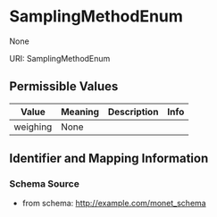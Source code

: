 # SamplingMethodEnum

None

URI: SamplingMethodEnum

## Permissible Values

| Value | Meaning | Description | Info |
| --- | --- | --- | --- |
| weighing | None |  | |


## Identifier and Mapping Information







### Schema Source


* from schema: http://example.com/monet_schema



